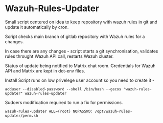 # Wazuh-Rules-Updater
Small script centered on idea to keep repository with wazuh rules in git and update it automatically by cron.

Script checks main branch of gitlab repository with Wazuh rules for a changes. 

In case there are any changes - 
script starts a git synchronisation, 
validates rules throught Wazuh API call,
restarts Wazuh cluster. 

Status of update being notified to Matrix chat room.
Credentials for Wazuh API and Matrix are kept in dot-env files.

Install
Script runs on low privelege user account so you need to create it - 
```
adduser --disabled-password --shell /bin/bash --gecos "wazuh-rules-updater" wazuh-rules-updater
```
Sudoers modification required to run a fix for permissions. 
```
wazuh-rules-updater ALL=(root) NOPASSWD: /opt/wazuh-rules-updater/perm.sh
```
